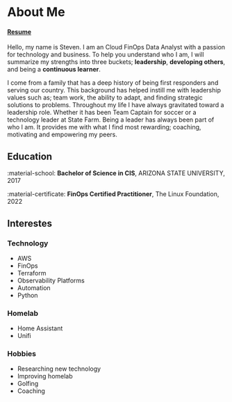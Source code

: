 # About Me

#### [Resume](https://registry.jsonresume.org/stevejoluc)

Hello, my name is Steven. I am an Cloud FinOps Data Analyst with a passion for technology and business. To help you understand who I am, I will summarize my strengths into three buckets; **leadership**, **developing others**, and being a **continuous learner**.

I come from a family that has a deep history of being first responders and serving our country. This background has helped instill me with leadership values such as; team work, the ability to adapt, and finding strategic solutions to problems. Throughout my life I have always gravitated toward a leadership role. Whether it has been Team Captain for soccer or a technology leader at State Farm. Being a leader has always been part of who I am. It provides me with what I find most rewarding; coaching, motivating and empowering my peers.

## Education
:material-school: **Bachelor of Science in CIS**, ARIZONA STATE UNIVERSITY, 2017

:material-certificate: **FinOps Certified Practitioner**, The Linux Foundation, 2022

## Interestes
### Technology
- AWS
- FinOps
- Terraform
- Observability Platforms
- Automation
- Python

### Homelab
- Home Assistant
- Unifi

### Hobbies
- Researching new technology
- Improving homelab
- Golfing
- Coaching